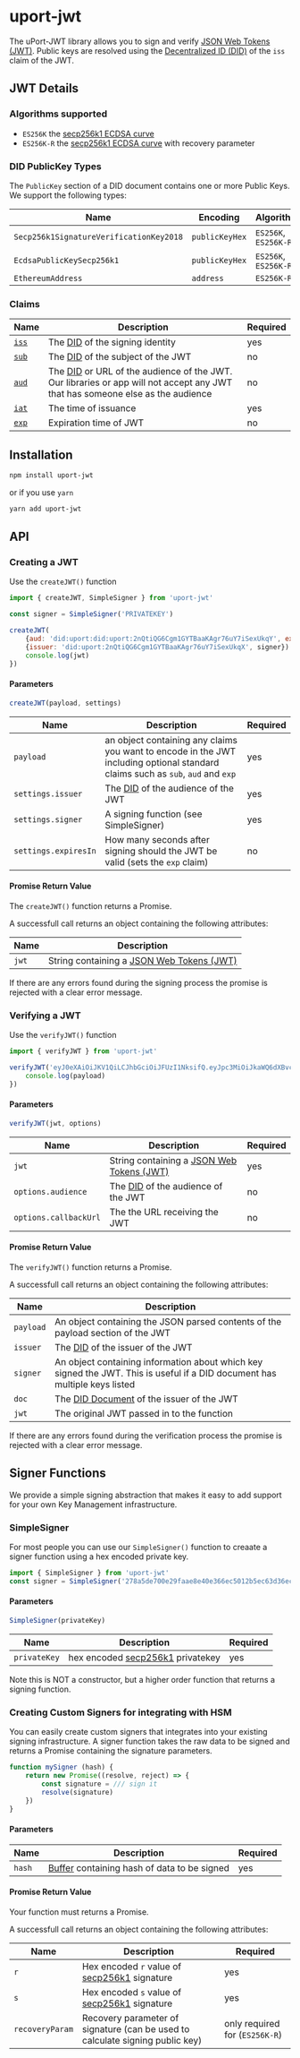 # uport-jwt

The uPort-JWT library allows you to sign and verify [JSON Web Tokens (JWT)](https://tools.ietf.org/html/rfc7519). Public keys are resolved using the [Decentralized ID (DID)](https://w3c-ccg.github.io/did-spec/#decentralized-identifiers-dids) of the `iss` claim of the JWT.

## JWT Details

### Algorithms supported

- `ES256K` the [secp256k1 ECDSA curve](https://en.bitcoin.it/wiki/Secp256k1)
- `ES256K-R` the [secp256k1 ECDSA curve](https://en.bitcoin.it/wiki/Secp256k1) with recovery parameter

### DID PublicKey Types

The `PublicKey` section of a DID document contains one or more Public Keys. We support the following types:

Name | Encoding | Algorithm's
---- | -------- | -----------
`Secp256k1SignatureVerificationKey2018` | `publicKeyHex` | `ES256K`, `ES256K-R`
`EcdsaPublicKeySecp256k1` | `publicKeyHex` | `ES256K`, `ES256K-R`
`EthereumAddress` | `address` | `ES256K-R`

### Claims

Name | Description | Required
---- | ----------- | --------
[`iss`](https://tools.ietf.org/html/rfc7519#section-4.1.1) | The [DID](https://w3c-ccg.github.io/did-spec/) of the signing identity| yes
[`sub`](https://tools.ietf.org/html/rfc7519#section-4.1.2) | The [DID](https://w3c-ccg.github.io/did-spec/) of the subject of the JWT| no
[`aud`](https://tools.ietf.org/html/rfc7519#section-4.1.3) | The [DID](https://w3c-ccg.github.io/did-spec/) or URL of the audience of the JWT. Our libraries or app will not accept any JWT that has someone else as the audience| no
[`iat`](https://tools.ietf.org/html/rfc7519#section-4.1.6) | The time of issuance | yes
[`exp`](https://tools.ietf.org/html/rfc7519#section-4.1.4) | Expiration time of JWT | no

## Installation

```bash
npm install uport-jwt
```

or if you use `yarn`

```bash
yarn add uport-jwt
```

## API

### Creating a JWT

Use the `createJWT()` function

```js
import { createJWT, SimpleSigner } from 'uport-jwt'

const signer = SimpleSigner('PRIVATEKEY')

createJWT(
    {aud: 'did:uport:did:uport:2nQtiQG6Cgm1GYTBaaKAgr76uY7iSexUkqY', exp: 1485321133, name: 'Bob Smith'},
    {issuer: 'did:uport:2nQtiQG6Cgm1GYTBaaKAgr76uY7iSexUkqX', signer}).then(jwt => {
    console.log(jwt)
})
```

#### Parameters

```js
createJWT(payload, settings)
```

Name | Description | Required
---- | ----------- | --------
`payload` | an object containing any claims you want to encode in the JWT including optional standard claims such as `sub`, `aud` and `exp` | yes
`settings.issuer` | The [DID](https://w3c-ccg.github.io/did-spec/#decentralized-identifiers-dids) of the audience of the JWT | yes
`settings.signer` | A signing function (see SimpleSigner) | yes
`settings.expiresIn` | How many seconds after signing should the JWT be valid (sets the `exp` claim) | no

#### Promise Return Value

The `createJWT()` function returns a Promise.

A successfull call returns an object containing the following attributes:

Name | Description
---- | -----------
`jwt` | String containing a [JSON Web Tokens (JWT)](https://tools.ietf.org/html/rfc7519)

If there are any errors found during the signing process the promise is rejected with a clear error message.

### Verifying a JWT

Use the `verifyJWT()` function

```js
import { verifyJWT } from 'uport-jwt'

verifyJWT('eyJ0eXAiOiJKV1QiLCJhbGciOiJFUzI1NksifQ.eyJpc3MiOiJkaWQ6dXBvcn....', {audience: 'Your DID'}).then({payload, doc, did, signer, jwt} => {
    console.log(payload)
})
```

#### Parameters

```js
verifyJWT(jwt, options)
```

Name | Description | Required
---- | ----------- | --------
`jwt` | String containing a [JSON Web Tokens (JWT)](https://tools.ietf.org/html/rfc7519) | yes
`options.audience` | The [DID](https://w3c-ccg.github.io/did-spec/#decentralized-identifiers-dids) of the audience of the JWT | no
`options.callbackUrl` | The the URL receiving the JWT | no

#### Promise Return Value

The `verifyJWT()` function returns a Promise.

A successfull call returns an object containing the following attributes:

Name | Description
---- | -----------
`payload` | An object containing the JSON parsed contents of the payload section of the JWT
`issuer` | The [DID](https://w3c-ccg.github.io/did-spec/#decentralized-identifiers-dids) of the issuer of the JWT
`signer` | An object containing information about which key signed the JWT. This is useful if a DID document has multiple keys listed
`doc` | The [DID Document](https://w3c-ccg.github.io/did-spec/#did-documents) of the issuer of the JWT
`jwt` | The original JWT passed in to the function

If there are any errors found during the verification process the promise is rejected with a clear error message.

## Signer Functions

We provide a simple signing abstraction that makes it easy to add support for your own Key Management infrastructure.

### SimpleSigner

For most people you can use our `SimpleSigner()` function to creaate a signer function using a hex encoded private key.

```js
import { SimpleSigner } from 'uport-jwt'
const signer = SimpleSigner('278a5de700e29faae8e40e366ec5012b5ec63d36ec77e8a2417154cc1d25383f')
```

#### Parameters

```js
SimpleSigner(privateKey)
```

Name | Description | Required
---- | ----------- | --------
`privateKey` | hex encoded [secp256k1](https://en.bitcoin.it/wiki/Secp256k1) privatekey | yes

Note this is NOT a constructor, but a higher order function that returns a signing function.

### Creating Custom Signers for integrating with HSM

You can easily create custom signers that integrates into your existing signing infrastructure. A signer function takes the raw data to be signed and returns a Promise containing the signature parameters.

```js
function mySigner (hash) {
    return new Promise((resolve, reject) => {
        const signature = /// sign it
        resolve(signature)
    })
}
```

#### Parameters

Name | Description | Required
---- | ----------- | --------
`hash` | [Buffer](https://nodejs.org/api/buffer.html) containing hash of data to be signed | yes

#### Promise Return Value

Your function must returns a Promise.

A successfull call returns an object containing the following attributes:

Name | Description | Required
---- | ----------- | --------
`r` | Hex encoded `r` value of [secp256k1](https://en.bitcoin.it/wiki/Secp256k1) signature | yes
`s` | Hex encoded `s` value of [secp256k1](https://en.bitcoin.it/wiki/Secp256k1) signature | yes
`recoveryParam` | Recovery parameter of signature (can be used to calculate signing public key) | only required for (`ES256K-R`)

